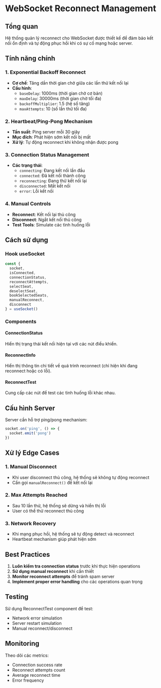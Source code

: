 # WebSocket Reconnect Management

## Tổng quan

Hệ thống quản lý reconnect cho WebSocket được thiết kế để đảm bảo kết nối ổn định và tự động phục hồi khi có sự cố mạng hoặc server.

## Tính năng chính

### 1. Exponential Backoff Reconnect
- **Cơ chế**: Tăng dần thời gian chờ giữa các lần thử kết nối lại
- **Cấu hình**:
  - `baseDelay`: 1000ms (thời gian chờ cơ bản)
  - `maxDelay`: 30000ms (thời gian chờ tối đa)
  - `backoffMultiplier`: 1.5 (hệ số tăng)
  - `maxAttempts`: 10 (số lần thử tối đa)

### 2. Heartbeat/Ping-Pong Mechanism
- **Tần suất**: Ping server mỗi 30 giây
- **Mục đích**: Phát hiện sớm kết nối bị mất
- **Xử lý**: Tự động reconnect khi không nhận được pong

### 3. Connection Status Management
- **Các trạng thái**:
  - `connecting`: Đang kết nối lần đầu
  - `connected`: Đã kết nối thành công
  - `reconnecting`: Đang thử kết nối lại
  - `disconnected`: Mất kết nối
  - `error`: Lỗi kết nối

### 4. Manual Controls
- **Reconnect**: Kết nối lại thủ công
- **Disconnect**: Ngắt kết nối thủ công
- **Test Tools**: Simulate các tình huống lỗi

## Cách sử dụng

### Hook useSocket

```typescript
const {
  socket,
  isConnected,
  connectionStatus,
  reconnectAttempts,
  selectSeat,
  deselectSeat,
  bookSelectedSeats,
  manualReconnect,
  disconnect
} = useSocket()
```

### Components

#### ConnectionStatus
Hiển thị trạng thái kết nối hiện tại với các nút điều khiển.

#### ReconnectInfo
Hiển thị thông tin chi tiết về quá trình reconnect (chỉ hiện khi đang reconnect hoặc có lỗi).

#### ReconnectTest
Cung cấp các nút để test các tình huống lỗi khác nhau.

## Cấu hình Server

Server cần hỗ trợ ping/pong mechanism:

```javascript
socket.on('ping', () => {
  socket.emit('pong')
})
```

## Xử lý Edge Cases

### 1. Manual Disconnect
- Khi user disconnect thủ công, hệ thống sẽ không tự động reconnect
- Cần gọi `manualReconnect()` để kết nối lại

### 2. Max Attempts Reached
- Sau 10 lần thử, hệ thống sẽ dừng và hiển thị lỗi
- User có thể thử reconnect thủ công

### 3. Network Recovery
- Khi mạng phục hồi, hệ thống sẽ tự động detect và reconnect
- Heartbeat mechanism giúp phát hiện sớm

## Best Practices

1. **Luôn kiểm tra connection status** trước khi thực hiện operations
2. **Sử dụng manual reconnect** khi cần thiết
3. **Monitor reconnect attempts** để tránh spam server
4. **Implement proper error handling** cho các operations quan trọng

## Testing

Sử dụng ReconnectTest component để test:
- Network error simulation
- Server restart simulation
- Manual reconnect/disconnect

## Monitoring

Theo dõi các metrics:
- Connection success rate
- Reconnect attempts count
- Average reconnect time
- Error frequency
